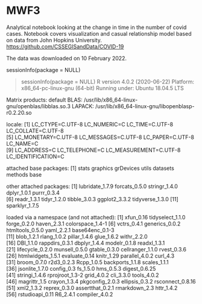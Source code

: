 # MWF3

Analytical notebook looking at the change in time in the number of covid cases.
Notebook covers visualization and casual relationship model based on data from John Hopkins University.
https://github.com/CSSEGISandData/COVID-19

The data was downloaded on 10 February 2022.

sessionInfo(package = NULL)

> sessionInfo(package = NULL)
R version 4.0.2 (2020-06-22)
Platform: x86_64-pc-linux-gnu (64-bit)
Running under: Ubuntu 18.04.5 LTS

Matrix products: default
BLAS:   /usr/lib/x86_64-linux-gnu/openblas/libblas.so.3
LAPACK: /usr/lib/x86_64-linux-gnu/libopenblasp-r0.2.20.so

locale:
 [1] LC_CTYPE=C.UTF-8       LC_NUMERIC=C           LC_TIME=C.UTF-8        LC_COLLATE=C.UTF-8    
 [5] LC_MONETARY=C.UTF-8    LC_MESSAGES=C.UTF-8    LC_PAPER=C.UTF-8       LC_NAME=C             
 [9] LC_ADDRESS=C           LC_TELEPHONE=C         LC_MEASUREMENT=C.UTF-8 LC_IDENTIFICATION=C   

attached base packages:
[1] stats     graphics  grDevices utils     datasets  methods   base     

other attached packages:
 [1] lubridate_1.7.9 forcats_0.5.0   stringr_1.4.0   dplyr_1.0.1     purrr_0.3.4    
 [6] readr_1.3.1     tidyr_1.2.0     tibble_3.0.3    ggplot2_3.3.2   tidyverse_1.3.0
[11] sparklyr_1.7.5 

loaded via a namespace (and not attached):
 [1] xfun_0.16         tidyselect_1.1.0  forge_0.2.0       haven_2.3.1       colorspace_1.4-1 
 [6] vctrs_0.4.1       generics_0.0.2    htmltools_0.5.0   yaml_2.2.1        base64enc_0.1-3  
[11] blob_1.2.1        rlang_1.0.2       pillar_1.4.6      glue_1.6.2        withr_2.2.0      
[16] DBI_1.1.0         rappdirs_0.3.1    dbplyr_1.4.4      modelr_0.1.8      readxl_1.3.1     
[21] lifecycle_0.2.0   munsell_0.5.0     gtable_0.3.0      cellranger_1.1.0  rvest_0.3.6      
[26] htmlwidgets_1.5.1 evaluate_0.14     knitr_1.29        parallel_4.0.2    curl_4.3         
[31] broom_0.7.0       r2d3_0.2.3        Rcpp_1.0.5        backports_1.1.8   scales_1.1.1     
[36] jsonlite_1.7.0    config_0.3        fs_1.5.0          hms_0.5.3         digest_0.6.25    
[41] stringi_1.4.6     rprojroot_1.3-2   grid_4.0.2        cli_3.3.0         tools_4.0.2      
[46] magrittr_1.5      crayon_1.3.4      pkgconfig_2.0.3   ellipsis_0.3.2    rsconnect_0.8.16 
[51] xml2_1.3.2        reprex_0.3.0      assertthat_0.2.1  rmarkdown_2.3     httr_1.4.2       
[56] rstudioapi_0.11   R6_2.4.1          compiler_4.0.2   
